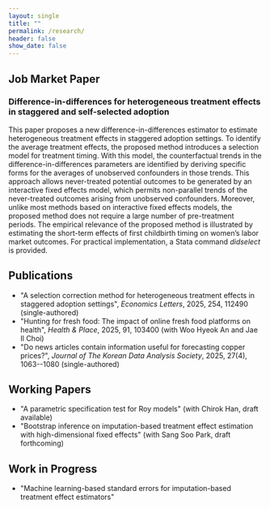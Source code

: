```yaml
---
layout: single
title: ""
permalink: /research/
header: false
show_date: false
---
```

## Job Market Paper
### Difference-in-differences for heterogeneous treatment effects in staggered and self-selected adoption

This paper proposes a new difference-in-differences estimator to estimate heterogeneous treatment effects in staggered adoption settings. To identify the average treatment effects, the proposed method introduces a selection model for treatment timing. With this model, the counterfactual trends in the difference-in-differences parameters are identified by deriving specific forms for the averages of unobserved confounders in those trends. This approach allows never-treated potential outcomes to be generated by an interactive fixed effects model, which permits non-parallel trends of the never-treated outcomes arising from unobserved confounders. Moreover, unlike most methods based on interactive fixed effects models, the proposed method does not require a large number of pre-treatment periods. The empirical relevance of the proposed method is illustrated by estimating the short-term effects of first childbirth timing on women’s labor market outcomes. For practical implementation, a Stata command _didselect_ is provided.

## Publications
  - "A selection correction method for heterogeneous treatment effects in staggered adoption settings", *Economics Letters*, 2025, 254, 112490 (single-authored)
  - "Hunting for fresh food: The impact of online fresh food platforms on health", *Health & Place*, 2025, 91, 103400 (with Woo Hyeok An and Jae Il Choi)
  - "Do news articles contain information useful for forecasting copper prices?", *Journal of The Korean Data Analysis Society*, 2025, 27(4), 1063--1080 (single-authored)

## Working Papers
  - "A parametric specification test for Roy models" (with Chirok Han, draft available)
  - "Bootstrap inference on imputation-based treatment effect estimation with high-dimensional fixed effects" (with Sang Soo Park, draft forthcoming)

## Work in Progress
  - "Machine learning-based standard errors for imputation-based treatment effect estimators"
